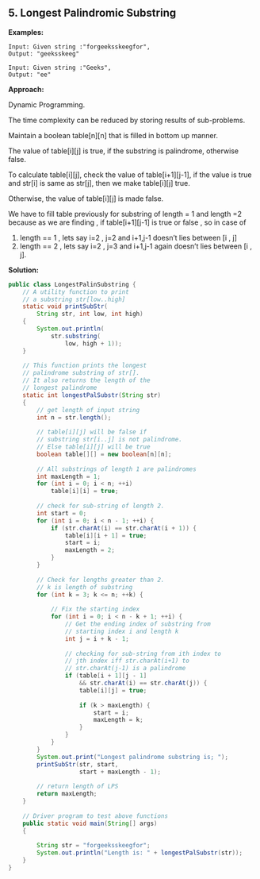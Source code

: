 ## 5. Longest Palindromic Substring

**Examples:** 

```
Input: Given string :"forgeeksskeegfor", 
Output: "geeksskeeg"
```

```
Input: Given string :"Geeks", 
Output: "ee"
```

**Approach:**

Dynamic Programming. 

The time complexity can be reduced by storing results of sub-problems.

Maintain a boolean table[n][n] that is filled in bottom up manner.

The value of table[i][j] is true, if the substring is palindrome, otherwise false.

To calculate table[i][j], check the value of table[i+1][j-1], if the value is true and str[i] is same as str[j], then we make table[i][j] true.

Otherwise, the value of table[i][j] is made false.

We have to fill table previously for substring of length = 1 and length =2 because 
as we are finding , if table[i+1][j-1] is true or false , so in case of 

1. length == 1 , lets say i=2 , j=2 and i+1,j-1 doesn’t lies between [i , j] 
2. length == 2 , lets say i=2 , j=3 and i+1,j-1 again doesn’t lies between [i , j].

**Solution:**

```java
public class LongestPalinSubstring {
    // A utility function to print
    // a substring str[low..high]
    static void printSubStr(
        String str, int low, int high)
    {
        System.out.println(
            str.substring(
                low, high + 1));
    }
 
    // This function prints the longest
    // palindrome substring of str[].
    // It also returns the length of the
    // longest palindrome
    static int longestPalSubstr(String str)
    {
        // get length of input string
        int n = str.length();
 
        // table[i][j] will be false if
        // substring str[i..j] is not palindrome.
        // Else table[i][j] will be true
        boolean table[][] = new boolean[n][n];
 
        // All substrings of length 1 are palindromes
        int maxLength = 1;
        for (int i = 0; i < n; ++i)
            table[i][i] = true;
 
        // check for sub-string of length 2.
        int start = 0;
        for (int i = 0; i < n - 1; ++i) {
            if (str.charAt(i) == str.charAt(i + 1)) {
                table[i][i + 1] = true;
                start = i;
                maxLength = 2;
            }
        }
 
        // Check for lengths greater than 2.
        // k is length of substring
        for (int k = 3; k <= n; ++k) {
 
            // Fix the starting index
            for (int i = 0; i < n - k + 1; ++i) {
                // Get the ending index of substring from
                // starting index i and length k
                int j = i + k - 1;
 
                // checking for sub-string from ith index to
                // jth index iff str.charAt(i+1) to
                // str.charAt(j-1) is a palindrome
                if (table[i + 1][j - 1]
                    && str.charAt(i) == str.charAt(j)) {
                    table[i][j] = true;
 
                    if (k > maxLength) {
                        start = i;
                        maxLength = k;
                    }
                }
            }
        }
        System.out.print("Longest palindrome substring is; ");
        printSubStr(str, start,
                    start + maxLength - 1);
 
        // return length of LPS
        return maxLength;
    }
 
    // Driver program to test above functions
    public static void main(String[] args)
    {
 
        String str = "forgeeksskeegfor";
        System.out.println("Length is: " + longestPalSubstr(str));
    }
}
```